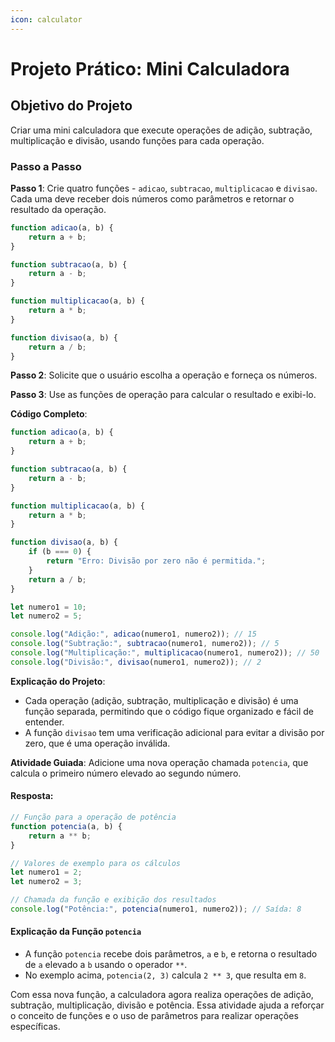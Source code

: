 ```yaml
---
icon: calculator
---
```


# Projeto Prático: Mini Calculadora

## **Objetivo do Projeto**

Criar uma mini calculadora que execute operações de adição, subtração, multiplicação e divisão, usando funções para cada operação.

### **Passo a Passo**

**Passo 1**: Crie quatro funções - `adicao`, `subtracao`, `multiplicacao` e `divisao`. Cada uma deve receber dois números como parâmetros e retornar o resultado da operação.

```javascript
function adicao(a, b) {
    return a + b;
}

function subtracao(a, b) {
    return a - b;
}

function multiplicacao(a, b) {
    return a * b;
}

function divisao(a, b) {
    return a / b;
}
```

**Passo 2**: Solicite que o usuário escolha a operação e forneça os números.

**Passo 3**: Use as funções de operação para calcular o resultado e exibi-lo.

**Código Completo**:

```javascript
function adicao(a, b) {
    return a + b;
}

function subtracao(a, b) {
    return a - b;
}

function multiplicacao(a, b) {
    return a * b;
}

function divisao(a, b) {
    if (b === 0) {
        return "Erro: Divisão por zero não é permitida.";
    }
    return a / b;
}

let numero1 = 10;
let numero2 = 5;

console.log("Adição:", adicao(numero1, numero2)); // 15
console.log("Subtração:", subtracao(numero1, numero2)); // 5
console.log("Multiplicação:", multiplicacao(numero1, numero2)); // 50
console.log("Divisão:", divisao(numero1, numero2)); // 2
```

**Explicação do Projeto**:

* Cada operação (adição, subtração, multiplicação e divisão) é uma função separada, permitindo que o código fique organizado e fácil de entender.
* A função `divisao` tem uma verificação adicional para evitar a divisão por zero, que é uma operação inválida.

**Atividade Guiada**: Adicione uma nova operação chamada `potencia`, que calcula o primeiro número elevado ao segundo número.&#x20;

#### **Resposta:**&#x20;

```javascript
// Função para a operação de potência
function potencia(a, b) {
    return a ** b;
}

// Valores de exemplo para os cálculos
let numero1 = 2;
let numero2 = 3;

// Chamada da função e exibição dos resultados
console.log("Potência:", potencia(numero1, numero2)); // Saída: 8
```

#### **Explicação da Função `potencia`**

* A função `potencia` recebe dois parâmetros, `a` e `b`, e retorna o resultado de `a` elevado a `b` usando o operador `**`.
* No exemplo acima, `potencia(2, 3)` calcula `2 ** 3`, que resulta em `8`.

Com essa nova função, a calculadora agora realiza operações de adição, subtração, multiplicação, divisão e potência. Essa atividade ajuda a reforçar o conceito de funções e o uso de parâmetros para realizar operações específicas.
